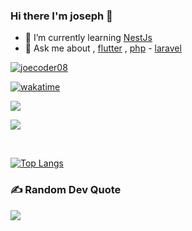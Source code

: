 ###  Hi there I'm joseph  👋

<p align="left"> 
  
- 🌱 I’m currently learning [NestJs](https://nestjs.com/)
- 💬 Ask me about , [flutter](https://flutter.dev/) , [php](https://www.php.net/) - [laravel](http://laravel.com/)

  
</p>

<p align="left"> <a href="https://twitter.com/joecoder08" target="blank"><img src="https://img.shields.io/twitter/follow/joecoder08?logo=twitter&style=for-the-badge" alt="joecoder08" /></a> </p>

[![wakatime](https://wakatime.com/badge/user/27d3ec9f-a012-4175-b8a4-ec0693f49b3f.svg)](https://wakatime.com/@jodeveloper)

<a href="https://github.com/unacorbatanegra">
  <img align="center" src="https://github-readme-stats.vercel.app/api?username=jodeveloper&&count_private=false&theme=cobalt&show_icons=true" />
</a>



![](https://github-readme-streak-stats.herokuapp.com/?user=jodeveloper&theme=tokyonight&hide_border=false)<br/>


</br>

[![Top Langs](https://github-readme-stats.vercel.app/api/top-langs/?username=jodeveloper&layout=compact&theme=cobalt)](https://github.com/JoDeveloper/)



### ✍️ Random Dev Quote
![](https://quotes-github-readme.vercel.app/api?type=horizontal&theme=tokyonight)









